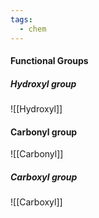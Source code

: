 ```yaml
---
tags:
  - chem
---
```

#### Functional Groups
##### Hydroxyl group
![[Hydroxyl]]
#### Carbonyl group
![[Carbonyl]]
##### Carboxyl group
![[Carboxyl]]